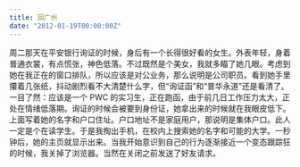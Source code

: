 ```yaml
---
title: 回广州
date: "2012-01-19T00:00:00Z"
---
```


周二那天在平安银行询证的时候，身后有一个长得很好看的女生。外表年轻，身着普通衣裳，有点慌张，神色低落。不过既然是个美女，我就多瞄了她几眼。考虑到她在我正在的窗口排队，所以应该是对公业务，那么说明是公司职员。看到她手里攥着几张纸，抖动剧烈看不大清楚什么字，但“询证函”和“普华永道”还是看清了。一目了然：应该是一个 PWC 的实习生，正在跑函，由于前几日工作压力太大，正处在情绪低落期。询证的时候会被要到身份证，她拿出来的时候就在我眼皮低下。上面写着她的名字和户口住址。户口地址不是家庭用户，那说明是集体户口。此人一定是个在读学生。于是我掏出手机，在校内上搜索她的名字和可能的大学。一秒钟后，她的主页就显示出来。当我开始意识到自己的行为逐渐接近一个变态跟踪狂的时候，我关掉了浏览器。当然在关闭之前发送了好友请求。
